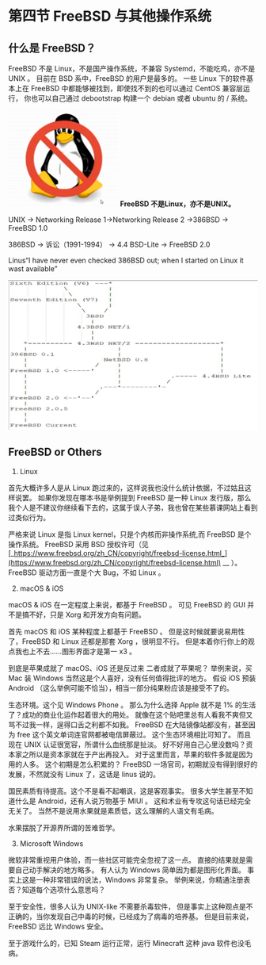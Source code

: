 # 第四节 FreeBSD 与其他操作系统

## 什么是 FreeBSD？

FreeBSD 不是 Linux，不是国产操作系统，不兼容 Systemd，不能吃鸡，亦不是 UNIX 。
目前在 BSD 系中，FreeBSD 的用户是最多的。
一些 Linux 下的软件基本上在 FreeBSD 中都能够被找到，即使找不到的也可以通过 CentOS 兼容层运行，
你也可以自己通过 debootstrap 构建一个 debian 或者 ubuntu 的 / 系统。

![](../.gitbook/assets/图片3.png) **FreeBSD 不是Linux，亦不是UNIX。**

UNIX -> Networking Release 1->Networking Release 2  ->386BSD -> FreeBSD 1.0

386BSD -> 诉讼（1991-1994） -> 4.4 BSD-Lite -> FreeBSD 2.0

Linus“I have never even checked 386BSD out; when I started on Linux it wast available”

![](../.gitbook/assets/图片2.png)

## FreeBSD or Others

1. Linux

首先大概许多人是从 Linux 跑过来的，这样说我也没什么统计依据，不过姑且这样说罢。
如果你发现在哪本书是举例提到 FreeBSD 是一种 Linux 发行版，那么我个人是不建议你继续看下去的，这属于误人子弟，我也曾在某些慕课网站上看到过类似行为。

严格来说 Linux 是指 Linux kernel，只是个内核而非操作系统,而 FreeBSD 是个操作系统。
FreeBSD 采用 BSD 授权许可（见 [_https://www.freebsd.org/zh_CN/copyright/freebsd-license.html_](https://www.freebsd.org/zh_CN/copyright/freebsd-license.html) __ ）。FreeBSD 驱动方面一直是个大 Bug，不如 Linux 。

2. macOS & iOS

macOS & iOS 在一定程度上来说，都基于 FreeBSD 。
可见 FreeBSD 的 GUI 并不是搞不好，只是 Xorg 和开发方向有问题。

首先 macOS 和 iOS 某种程度上都基于 FreeBSD 。
但是这时候就要说易用性了，FreeBSD 和 Linux 还都是那套 Xorg ，很明显不行。
但是本着你行你上的观点我也上不去……图形界面才是第一 x3 。

到底是苹果成就了 macOS、iOS 还是反过来 二者成就了苹果呢？
举例来说，买 Mac 装 Windows 当然这是个人喜好，没有任何值得批评的地方。
假设 iOS 预装 Android （这么举例可能不恰当），相当一部分纯果粉应该是接受不了的。

生态环境。这个见 Windows Phone 。
那么为什么选择 Apple 就不是 1% 的生活了？成功的商业化运作起着很大的用处。
就像在这个贴吧里总有人看我不爽但又骂不过我一样，逞得口舌之利都不如我。
FreeBSD 在大陆镜像站都没有，甚至因为 free 这个英文单词连官网都被电信屏蔽过。
这个生态环境相比可知了。
而且现在 UNIX 认证很宽容，所谓什么血统那是扯淡。
好不好用自己心里没数吗？资本家之所以是资本家就在于产出再投入。
对于这里而言，苹果的软件多就是因为用的人多。
这个初期是怎么积累的？ 
FreeBSD 一场官司，初期就没有得到很好的发展，不然就没有 Linux 了，这话是 linus 说的。

国民素质有待提高。这个不是看不起嘲讽，这是客观事实。
很多大学生甚至不知道什么是 Android，还有人说万物基于 MIUI 。
这和术业有专攻这句话已经完全无关了。
当然不是说用水果就是素质低，这么理解的人语文有毛病。

水果摆脱了开源界所谓的苦难哲学。

3. Microsoft Windows

微软非常重视用户体验，而一些社区可能完全忽视了这一点。
直接的结果就是需要自己动手解决的地方略多。
有人认为 Windows 简单因为都是图形化界面。
事实上这是一种非常错误的说法，Windows 非常复杂。
举例来说，你精通注册表否？知道每个选项什么意思吗？

至于安全性，很多人认为 UNIX-like 不需要杀毒软件，
但是事实上这种观点是不正确的，当你发现自己中毒的时候，已经成为了病毒的培养基。
但是目前来说，FreeBSD 远比 Windows 安全。

至于游戏什么的，已知 Steam 运行正常，运行 Minecraft 这种 java 软件也没毛病。
